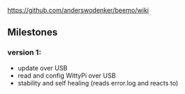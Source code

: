 https://github.com/anderswodenker/beemo/wiki

## Milestones

### version 1:
- update over USB
- read and config WittyPi over USB
- stability and self healing (reads error.log and reacts to)
